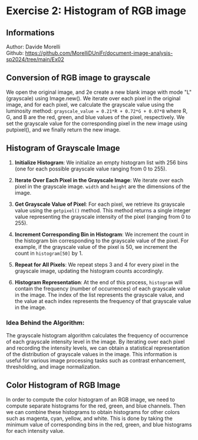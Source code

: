 # Exercise 2: Histogram of RGB image

## Informations 
Author: Davide Morelli \
Github: https://github.com/MorelliDUniFr/document-image-analysis-sp2024/tree/main/Ex02

## Conversion of RGB image to grayscale
We open the original image, and 2e create a new blank image with mode "L" (grayscale) using Image.new().
We iterate over each pixel in the original image, and for each pixel, we calculate the grayscale value using the luminosity method: 
`grayscale_value = 0.21*R + 0.72*G + 0.07*B`
where R, G, and B are the red, green, and blue values of the pixel, respectively.
We set the grayscale value for the corresponding pixel in the new image using putpixel(), and we finally return the new image.

## Histogram of Grayscale Image
1. **Initialize Histogram**:
   We initialize an empty histogram list with 256 bins (one for each possible grayscale value ranging from 0 to 255).

2. **Iterate Over Each Pixel in the Grayscale Image**:
   We iterate over each pixel in the grayscale image. `width` and `height` are the dimensions of the image.

3. **Get Grayscale Value of Pixel**:
   For each pixel, we retrieve its grayscale value using the `getpixel()` method. This method returns a single integer 
   value representing the grayscale intensity of the pixel (ranging from 0 to 255).

4. **Increment Corresponding Bin in Histogram**:
   We increment the count in the histogram bin corresponding to the grayscale value of the pixel. For example, if the 
   grayscale value of the pixel is 50, we increment the count in `histogram[50]` by 1.

5. **Repeat for All Pixels**:
   We repeat steps 3 and 4 for every pixel in the grayscale image, updating the histogram counts accordingly.

6. **Histogram Representation**:
   At the end of this process, `histogram` will contain the frequency (number of occurrences) of each grayscale value in 
   the image. The index of the list represents the grayscale value, and the value at each index represents the frequency 
   of that grayscale value in the image.

### Idea Behind the Algorithm:
The grayscale histogram algorithm calculates the frequency of occurrence of each grayscale intensity level in the image.
By iterating over each pixel and recording the intensity levels, we can obtain a statistical representation of the 
distribution of grayscale values in the image. This information is useful for various image processing tasks such as 
contrast enhancement, thresholding, and image normalization.

## Color Histogram of RGB Image
In order to compute the color histogram of an RGB image, we need to compute separate histograms for the red, green, and blue channels.
Then we can combine these histograms to obtain histograms for other colors such as magenta, cyan, yellow, and white.
This is done by taking the minimum value of corresponding bins in the red, green, and blue histograms for each intensity value.